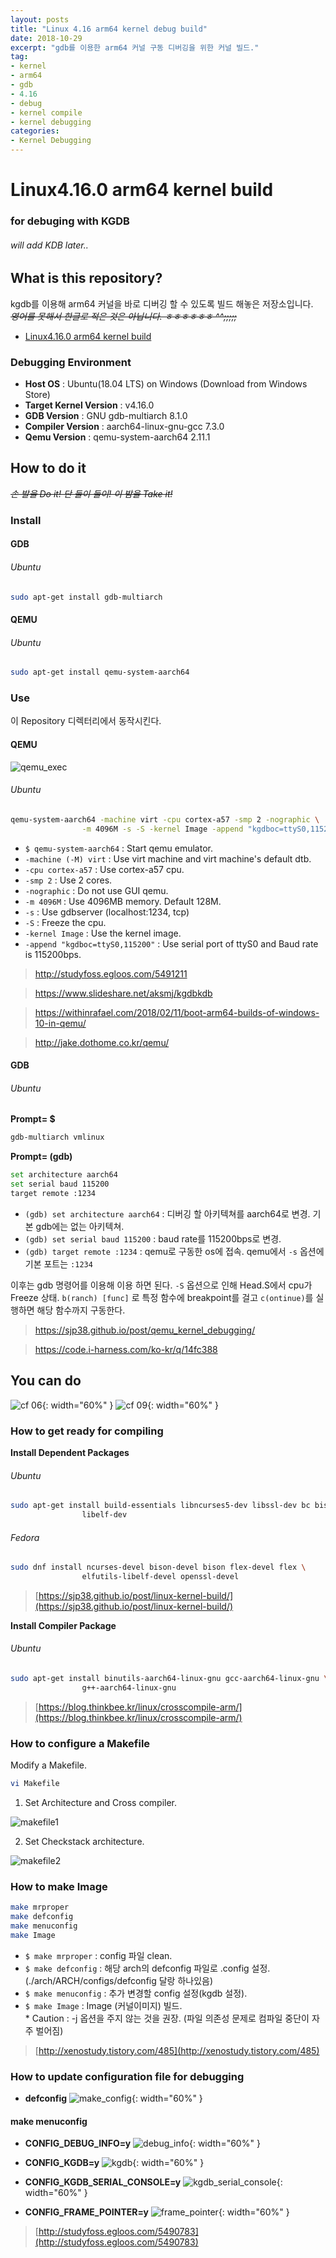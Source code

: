 ```yaml
---
layout: posts
title: "Linux 4.16 arm64 kernel debug build"
date: 2018-10-29
excerpt: "gdb를 이용한 arm64 커널 구동 디버깅을 위한 커널 빌드."
tag:
- kernel
- arm64
- gdb
- 4.16
- debug
- kernel compile
- kernel debugging
categories:
- Kernel Debugging
---
```


# Linux4.16.0 arm64 kernel build
### for debuging with KGDB
###### will add KDB later..

## What is this repository?
kgdb를 이용해 arm64 커널을 바로 디버깅 할 수 있도록 빌드 해놓은
저장소입니다. <br />
_~~영어를 못해서 한글로 적은 것은 아닙니다. ㅎㅎㅎㅎㅎㅎ ^^;;;;;~~_

* [Linux4.16.0 arm64 kernel build](https://github.com/TOT0RoKR/Linux4.16_arm64_debug_build)

### Debugging Environment
* **Host OS** : Ubuntu(18.04 LTS) on Windows (Download from Windows Store)
* **Target Kernel Version** : v4.16.0
* **GDB Version** : GNU gdb-multiarch 8.1.0
* **Compiler Version** : aarch64-linux-gnu-gcc 7.3.0
* **Qemu Version** : qemu-system-aarch64 2.11.1


## How to do it
~~_손 발을 Do it! 단 둘이 둘이! 이 밤을 Take it!_~~

### Install

#### GDB

###### Ubuntu
```sh
sudo apt-get install gdb-multiarch
```

#### QEMU

###### Ubuntu
```sh
sudo apt-get install qemu-system-aarch64
```


### Use

이 Repository 디렉터리에서 동작시킨다.

#### QEMU

![qemu_exec](https://user-images.githubusercontent.com/24751868/47661004-8d50be80-dbdb-11e8-8059-ef80ced11c89.PNG)

###### Ubuntu
```sh
qemu-system-aarch64 -machine virt -cpu cortex-a57 -smp 2 -nographic \
                -m 4096M -s -S -kernel Image -append "kgdboc=ttyS0,115200"
```

* `$ qemu-system-aarch64` : Start qemu emulator.
* `-machine (-M) virt` : Use virt machine and virt machine's default dtb.
* `-cpu cortex-a57` : Use cortex-a57 cpu.
* `-smp 2` : Use 2 cores.
* `-nographic` : Do not use GUI qemu.
* `-m 4096M` : Use 4096MB memory. Default 128M.
* `-s` : Use gdbserver (localhost:1234, tcp)
* `-S` : Freeze the cpu.
* `-kernel Image` : Use the kernel image.
* `-append "kgdboc=ttyS0,115200"` : Use serial port of ttyS0 and Baud rate is 115200bps. 

> <http://studyfoss.egloos.com/5491211>

> <https://www.slideshare.net/aksmj/kgdbkdb>

> <https://withinrafael.com/2018/02/11/boot-arm64-builds-of-windows-10-in-qemu/>

> <http://jake.dothome.co.kr/qemu/>

#### GDB

###### Ubuntu

**Prompt= $**
```sh
gdb-multiarch vmlinux
```

**Prompt= (gdb)**
```sh
set architecture aarch64
set serial baud 115200
target remote :1234
```
* `(gdb) set architecture aarch64` : 디버깅 할 아키텍쳐를 aarch64로 변경. 기본 gdb에는 없는 아키텍쳐.
* `(gdb) set serial baud 115200` : baud rate를 115200bps로 변경.
* `(gdb) target remote :1234` : qemu로 구동한 os에 접속. qemu에서 `-s` 옵션에 기본 포트는 `:1234`

이후는 gdb 명령어를 이용해 이용 하면 된다. `-S` 옵션으로 인해 Head.S에서 cpu가 Freeze 상태.
`b(ranch) [func]` 로 특정 함수에 breakpoint를 걸고 `c(ontinue)`를 실행하면 해당 함수까지 구동한다.

> <https://sjp38.github.io/post/qemu_kernel_debugging/>

> <https://code.i-harness.com/ko-kr/q/14fc388>

## You can do

![cf 06](https://user-images.githubusercontent.com/24751868/50793967-22bfab80-130d-11e9-9908-9c844791783b.jpg){: width="60%" }
![cf 09](https://user-images.githubusercontent.com/24751868/50793970-25ba9c00-130d-11e9-99b5-5451b7e9d052.jpg){: width="60%" }

### How to get ready for compiling


**Install Dependent Packages**

###### Ubuntu
```sh
sudo apt-get install build-essentials libncurses5-dev libssl-dev bc bison flex \
                libelf-dev
```

###### Fedora
```sh
sudo dnf install ncurses-devel bison-devel bison flex-devel flex \
                elfutils-libelf-devel openssl-devel
```
> [https://sjp38.github.io/post/linux-kernel-build/](https://sjp38.github.io/post/linux-kernel-build/)

**Install Compiler Package**

###### Ubuntu
```sh
sudo apt-get install binutils-aarch64-linux-gnu gcc-aarch64-linux-gnu \
                g++-aarch64-linux-gnu
```

> [https://blog.thinkbee.kr/linux/crosscompile-arm/](https://blog.thinkbee.kr/linux/crosscompile-arm/)

### How to configure a Makefile

Modify a Makefile.

```sh
vi Makefile
```

1. Set Architecture and Cross compiler.

![makefile1](https://user-images.githubusercontent.com/24751868/47661002-8cb82800-dbdb-11e8-92a3-8fdf87440d85.PNG)

2. Set Checkstack architecture.

![makefile2](https://user-images.githubusercontent.com/24751868/47661003-8d50be80-dbdb-11e8-9708-790e53bba28b.PNG)



### How to make Image

```sh
make mrproper
make defconfig
make menuconfig
make Image
```

* `$ make mrproper` : config 파일 clean.
* `$ make defconfig` : 해당 arch의 defconfig 파일로 .config 설정. (./arch/ARCH/configs/defconfig 달랑 하나있음)
* `$ make menuconfig` : 추가 변경할 config 설정(kgdb 설정).
* `$ make Image` :  Image (커널이미지) 빌드.  
        * Caution : -j 옵션을 주지 않는 것을 권장. (파일 의존성 문제로 컴파일 중단이 자주 벌어짐)

> [http://xenostudy.tistory.com/485](http://xenostudy.tistory.com/485)

### How to update configuration file for debugging

* **defconfig**
![make_config](https://user-images.githubusercontent.com/24751868/47661000-8cb82800-dbdb-11e8-8e1b-241b2c293d54.PNG){: width="60%" }

#### make menuconfig

* **CONFIG\_DEBUG\_INFO=y**
![debug_info](https://user-images.githubusercontent.com/24751868/47660994-8b86fb00-dbdb-11e8-9be1-dc20609faf3e.PNG){: width="60%" }

* **CONFIG\_KGDB=y**
![kgdb](https://user-images.githubusercontent.com/24751868/47660998-8c1f9180-dbdb-11e8-8bc5-b061636342fe.PNG){: width="60%" }

* **CONFIG\_KGDB\_SERIAL\_CONSOLE=y**
![kgdb_serial_console](https://user-images.githubusercontent.com/24751868/47660999-8cb82800-dbdb-11e8-81f8-66dbb99bc577.PNG){: width="60%" }

* **CONFIG\_FRAME\_POINTER=y**
![frame_pointer](https://user-images.githubusercontent.com/24751868/47660996-8c1f9180-dbdb-11e8-8170-83169ca31590.PNG){: width="60%" }

> [http://studyfoss.egloos.com/5490783](http://studyfoss.egloos.com/5490783)



